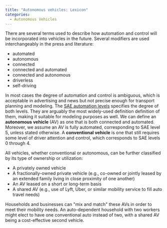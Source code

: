 ```yaml
---
title: "Autonomous vehicles: Lexicon"
categories:
  - Autonomous Vehicles 
---
```


There are several terms used to describe how automation and control will be incorporated into vehicles in the future. Several modifiers are used interchangeably in the press and literature:

-   automated
-   autonomous
-   connected
-   connected and automated
-   connected and autonomous
-   driverless
-   self-driving

In most cases the degree of automation and control is ambiguous, which is acceptable in advertising and news but not precise enough for transport planning and modeling. The [SAE automation levels](https://www.sae.org/news/press-room/2018/12/sae-international-releases-updated-visual-chart-for-its-%E2%80%9Clevels-of-driving-automation%E2%80%9D-standard-for-self-driving-vehicles) specifies the degree of both levels. They are arguably the most widely-used definition definition of them, making it suitable for modeling purposes as well. We can define an <b>autonomous vehicle</b> (AV) as one that is both connected and automated. Moreover, we assume an AV is fully automated, corresponding to SAE level 5, unless stated otherwise. A <b>conventional vehicle</b> is one that still requires some level of driver attention and control, which corresponds to SAE levels 0 through 4.

All vehicles, whether conventional or autonomous, can be further classified by its type of ownership or utilization:

-   A privately owned vehicle
-   A fractionally-owned private vehicle (e.g., co-owned or jointly leased by an extended family living in close proximity of one another)
-   An AV leased on a short or long-term basis
-   A shared AV (e.g., use of Lyft, Uber, or similar mobility service to fill auto travel needs)

Households and businesses can "mix and match" these AVs in order to meet their mobility needs. An auto-dependent household with two workers might elect to have one conventional auto instead of two, with a shared AV being a cost-effective second vehicle.

